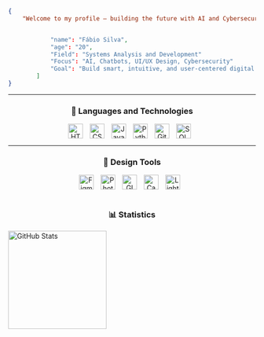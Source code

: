 
```json
{
    "Welcome to my profile – building the future with AI and Cybersecurity in mind": [


            "name": "Fábio Silva",
            "age": "20",
            "Field": "Systems Analysis and Development"
            "Focus": "AI, Chatbots, UI/UX Design, Cybersecurity"
            "Goal": "Build smart, intuitive, and user-centered digital experiences."
        ]
}
```
<hr>
<div align="center">

### 🤖 Languages and Technologies

<div align="center">
    <img 
        align="center" 
        alt="HTML"
        title="HTML" 
        width="30px" 
        style="padding-right: 10px;" 
        src="https://cdn.jsdelivr.net/gh/devicons/devicon@latest/icons/html5/html5-original.svg" 
    />
    <img 
        align="center" 
        alt="CSS" 
        title="CSS"
        width="30px" 
        style="padding-right: 10px;" 
        src="https://cdn.jsdelivr.net/gh/devicons/devicon@latest/icons/css3/css3-original.svg" 
    />
    <img 
        align="center" 
        alt="JavaScript" 
        title="JavaScript"
        width="30px" 
        style="padding-right: 10px;" 
        src="https://cdn.jsdelivr.net/gh/devicons/devicon@latest/icons/javascript/javascript-original.svg" 
    />
    <img 
        align="center" 
        alt="Python" 
        title="Python"
        width="30px" 
        style="padding-right: 10px;" 
        src="https://cdn.jsdelivr.net/gh/devicons/devicon@latest/icons/python/python-original.svg" 
    />
    <img 
        align="center" 
        alt="Git" 
        title="Git"
        width="30px" 
        style="padding-right: 10px;" 
        src="https://cdn.jsdelivr.net/gh/devicons/devicon@latest/icons/git/git-original.svg" 
    />
    <img 
        align="center" 
        alt="SQL" 
        title="SQL" 
        width="30px" 
        style="padding-right: 10px;" 
        src="https://cdn.jsdelivr.net/gh/devicons/devicon/icons/mysql/mysql-original.svg" 
    />
</div>
  <hr>
  
### 🎨 Design Tools

<div align="center">
    <img 
        align="center" 
        alt="Figma" 
        title="Figma" 
        width="30px" 
        style="padding-right: 10px;" 
        src="https://cdn.jsdelivr.net/gh/devicons/devicon/icons/figma/figma-original.svg" 
    />
    <img 
        align="center" 
        alt="Photoshop" 
        title="Adobe Photoshop" 
        width="30px" 
        style="padding-right: 10px;" 
        src="https://cdn.jsdelivr.net/gh/devicons/devicon/icons/photoshop/photoshop-line.svg" 
    />
    <img 
        align="center" 
        alt="GIMP" 
        title="GIMP" 
        width="30px" 
        style="padding-right: 10px;" 
        src="https://cdn.jsdelivr.net/gh/devicons/devicon/icons/gimp/gimp-original.svg" 
    />
    <img 
        align="center" 
        alt="Canva" 
        title="Canva" 
        width="30px" 
        style="padding-right: 10px;" 
        src="https://img.icons8.com/color/48/canva.png" 
    />
    <img 
        align="center" 
        alt="Lightroom" 
        title="Adobe Lightroom" 
        width="30px" 
        style="padding-right: 10px;" 
        src="https://img.icons8.com/color/48/adobe-lightroom.png" 
    />
</div>

<br/>

### 📊 Statistics

<div align="left">
    <img 
        alt="GitHub Stats" 
        height="200" 
        src="https://github-readme-stats.vercel.app/api/top-langs/?username=OFabioSilvaa&theme=tokyonight&layout=compact&custom_title=Tecnologias&langs_count=9" 
    />
</div>

</div>
